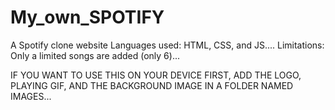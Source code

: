 # My_own_SPOTIFY
A Spotify clone website 
Languages used: HTML, CSS, and JS....
Limitations: Only a limited songs are added (only 6)...

IF YOU WANT TO USE THIS ON YOUR DEVICE FIRST, ADD THE LOGO, PLAYING GIF, AND THE BACKGROUND IMAGE IN A FOLDER NAMED IMAGES...
